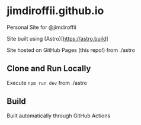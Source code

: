 # jimdiroffii.github.io
Personal Site for @jimdiroffii

Site built using (Astro)[https://astro.build]

Site hosted on GitHub Pages (this repo!) from ./astro

## Clone and Run Locally
Execute `npm run dev` from ./astro

## Build
Built automatically through GitHub Actions
